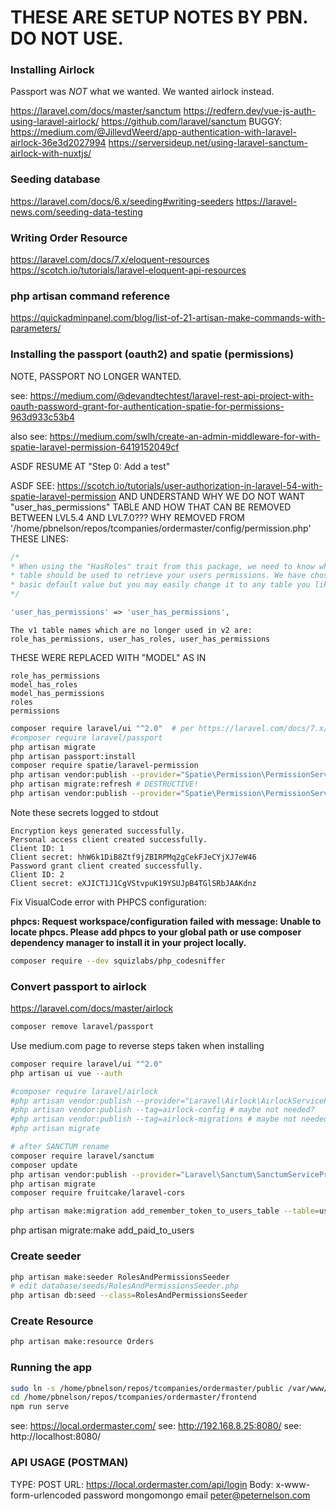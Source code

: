 # THESE ARE SETUP NOTES BY PBN. DO NOT USE.





### Installing Airlock

Passport was *NOT* what we wanted. We wanted airlock instead.

https://laravel.com/docs/master/sanctum
https://redfern.dev/vue-js-auth-using-laravel-airlock/
https://github.com/laravel/sanctum
BUGGY: https://medium.com/@JillevdWeerd/app-authentication-with-laravel-airlock-36e3d2027994
https://serversideup.net/using-laravel-sanctum-airlock-with-nuxtjs/



### Seeding database

https://laravel.com/docs/6.x/seeding#writing-seeders
https://laravel-news.com/seeding-data-testing




### Writing Order Resource

https://laravel.com/docs/7.x/eloquent-resources
https://scotch.io/tutorials/laravel-eloquent-api-resources




### php artisan command reference

https://quickadminpanel.com/blog/list-of-21-artisan-make-commands-with-parameters/


### Installing the passport (oauth2) and spatie (permissions)

NOTE, PASSPORT NO LONGER WANTED.


see: https://medium.com/@devandtechtest/laravel-rest-api-project-with-oauth-password-grant-for-authentication-spatie-for-permissions-963d933c53b4


also see: https://medium.com/swlh/create-an-admin-middleware-for-with-spatie-laravel-permission-6419152049cf

ASDF RESUME AT "Step 0: Add a test"



ASDF SEE: https://scotch.io/tutorials/user-authorization-in-laravel-54-with-spatie-laravel-permission
AND UNDERSTAND WHY WE DO NOT WANT "user_has_permissions" TABLE
AND HOW THAT CAN BE REMOVED BETWEEN LVL5.4 AND LVL7.0???
WHY REMOVED FROM '/home/pbnelson/repos/tcompanies/ordermaster/config/permission.php'
THESE LINES:
```php
/*
* When using the "HasRoles" trait from this package, we need to know which
* table should be used to retrieve your users permissions. We have chosen a
* basic default value but you may easily change it to any table you like.
*/

'user_has_permissions' => 'user_has_permissions',
```
```text
The v1 table names which are no longer used in v2 are:
role_has_permissions, user_has_roles, user_has_permissions
```

THESE WERE REPLACED WITH "MODEL" AS IN
```list
role_has_permissions
model_has_roles
model_has_permissions
roles
permissions
```


````bash
composer require laravel/ui "^2.0"  # per https://laravel.com/docs/7.x/upgrade#authentication-scaffolding
#composer require laravel/passport
php artisan migrate
php artisan passport:install
composer require spatie/laravel-permission
php artisan vendor:publish --provider="Spatie\Permission\PermissionServiceProvider" --tag="migrations"
php artisan migrate:refresh # DESTRUCTIVE!
php artisan vendor:publish --provider="Spatie\Permission\PermissionServiceProvider" --tag="config"

````

Note these secrets logged to stdout

````log
Encryption keys generated successfully.
Personal access client created successfully.
Client ID: 1
Client secret: hhW6k1DiB8Ztf9jZBIRPMq2gCekFJeCYjXJ7eW46
Password grant client created successfully.
Client ID: 2
Client secret: eXJICT1J1CgVStvpuK19YSUJpB4TGlSRbJAAKdnz

````


Fix VisualCode error with PHPCS configuration:

__phpcs: Request workspace/configuration failed with message: Unable to locate phpcs. Please add phpcs to your global path or use composer dependency manager to install it in your project locally.__

````bash
composer require --dev squizlabs/php_codesniffer
````


### Convert passport to airlock

https://laravel.com/docs/master/airlock

````bash
composer remove laravel/passport

````

Use medium.com page to reverse steps taken when installing

````bash
composer require laravel/ui "^2.0"
php artisan ui vue --auth

````

````bash
#composer require laravel/airlock
#php artisan vendor:publish --provider="Laravel\Airlock\AirlockServiceProvider"
#php artisan vendor:publish --tag=airlock-config # maybe not needed?
#php artisan vendor:publish --tag=airlock-migrations # maybe not needed?
#php artisan migrate

# after SANCTUM rename
composer require laravel/sanctum
composer update
php artisan vendor:publish --provider="Laravel\Sanctum\SanctumServiceProvider"
php artisan migrate
composer require fruitcake/laravel-cors


````

````bash
php artisan make:migration add_remember_token_to_users_table --table=users
````


php artisan migrate:make add_paid_to_users





### Create seeder

````bash
php artisan make:seeder RolesAndPermissionsSeeder
# edit database/seeds/RolesAndPermissionsSeeder.php
php artisan db:seed --class=RolesAndPermissionsSeeder

````


### Create Resource

````bash
php artisan make:resource Orders
````



### Running the app

````bash
sudo ln -s /home/pbnelson/repos/tcompanies/ordermaster/public /var/www/html/localom
cd /home/pbnelson/repos/tcompanies/ordermaster/frontend
npm run serve

````

see: https://local.ordermaster.com/
see: http://192.168.8.25:8080/
see: http://localhost:8080/





### API USAGE (POSTMAN)

TYPE: POST
URL: https://local.ordermaster.com/api/login
Body: x-www-form-urlencoded
password mongomongo
email peter@peternelson.com

